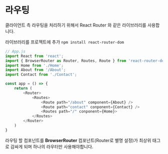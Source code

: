 # 라우팅

클라이언트 측 라우팅을 처리하기 위해서 React Router 와 같은 라이브러리를 사용합니다.

라이브러리를 프로젝트에 추가 `npm install react-router-dom`

```js
// App.js
import React from 'react';
import { BrowserRouter as Router, Routes, Route } from 'react-router-dom';
import Home from './Home';
import About from '/About';
import Contact from './Contact';

const app = () => {
    return (
        <Router>
            <Routes>
                <Route path="/about" component={About} />
                <Route path="contact" conponent={Contact} />
                <Routes path="/" conponent={Home}>
            </Routes>
        </Router>
    )
}
```

라우팅 할 컴포넌트를 **BrowserRouter** 컴포넌트(Router로 별명 설정)가 최상위 태그로 감싸게 되며 하나의 라우터만 사용해야합니다.  